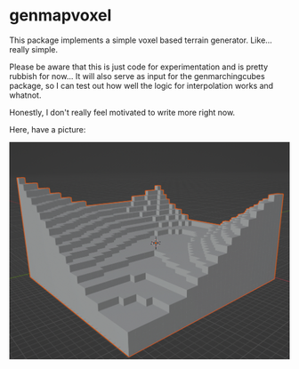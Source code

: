 # genmapvoxel

This package implements a simple voxel based terrain generator. Like... really simple.

Please be aware that this is just code for experimentation and is pretty rubbish for now... It will also serve as input for the genmarchingcubes package, so I can test out how well the logic for interpolation works and whatnot.

Honestly, I don't really feel motivated to write more right now.

Here, have a picture:

![alt text](https://raw.githubusercontent.com/Flokey82/go_gens/master/genmapvoxel/images/map.png "Example of rendered voxel terrain")
